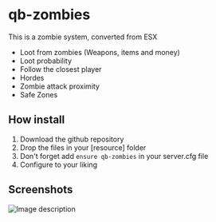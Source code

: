 # qb-zombies
This is a zombie system, converted from ESX
* Loot from zombies (Weapons, items and money)
* Loot probability
* Follow the closest player
* Hordes
* Zombie attack proximity
* Safe Zones


## How install
1. Download the github repository
2. Drop the files in your [resource] folder
3. Don't forget add `ensure qb-zombies` in your server.cfg file
4. Configure to your liking

## Screenshots
![Image description](https://i.imgur.com/D5DvLeg.png)
